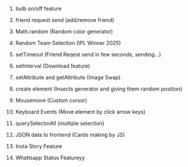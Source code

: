 1. bulb on/off feature 
2. friend request send (add/remove friend)
3. Math.random (Random color generator)
4. Random Team Selection (IPL Winner 2025)
5. setTimeout (Friend Reqest send in few seconds, sending...)
6. setInterval (Download feature)
7. setAttribute and getAttribute (Image Swap)
8. create element (Insects generator and giving them random position)
9. Mousemove (Custom cursor)
10. Keyboard Events (Move element by click arrow keys)


11. querySelectorAll (multiple selection)
12. JSON data to frontend (Cards making by JS)
13. Insta Story Feature 
14. Whattsapp Status Featureyy

